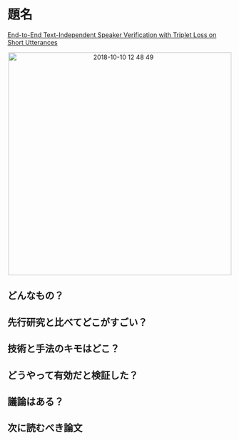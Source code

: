 # 題名
[End-to-End Text-Independent Speaker Verification with Triplet Loss on Short
Utterances](https://www.isca-speech.org/archive/Interspeech_2017/pdfs/1608.PDF)

 <div align="center"><img width="500" alt="2018-10-10 12 48 49" src="https://user-images.githubusercontent.com/37444351/46712222-e9828b80-cc8a-11e8-8ef0-3ce8fa3d5225.png"></div>


## どんなもの？


## 先行研究と比べてどこがすごい？


## 技術と手法のキモはどこ？


## どうやって有効だと検証した？


## 議論はある？


## 次に読むべき論文


